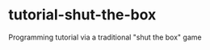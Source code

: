 tutorial-shut-the-box
=====================

Programming tutorial via a traditional "shut the box" game
